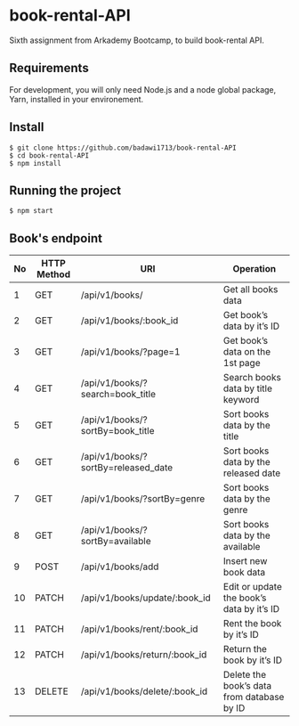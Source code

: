 # book-rental-API

Sixth assignment from Arkademy Bootcamp, to build book-rental API.

## Requirements

For development, you will only need Node.js and a node global package, Yarn, installed in your environement.

## Install

    $ git clone https://github.com/badawi1713/book-rental-API
    $ cd book-rental-API
    $ npm install

## Running the project

    $ npm start

## Book's endpoint

| No  | HTTP Method | URI                                 | Operation                                  |
| --- | ----------- | ----------------------------------- | ------------------------------------------ |
| 1   | GET         | /api/v1/books/                      | Get all books data                         |
| 2   | GET         | /api/v1/books/:book_id              | Get book’s data by it’s ID                 |
| 3   | GET         | /api/v1/books/?page=1               | Get book’s data on the 1st page            |
| 4   | GET         | /api/v1/books/?search=book_title    | Search books data by title keyword         |
| 5   | GET         | /api/v1/books/?sortBy=book_title    | Sort books data by the title               |
| 6   | GET         | /api/v1/books/?sortBy=released_date | Sort books data by the released date       |
| 7   | GET         | /api/v1/books/?sortBy=genre         | Sort books data by the genre               |
| 8   | GET         | /api/v1/books/?sortBy=available     | Sort books data by the available           |
| 9   | POST        | /api/v1/books/add                   | Insert new book data                       |
| 10  | PATCH       | /api/v1/books/update/:book_id       | Edit or update the book’s data by it’s ID  |
| 11  | PATCH       | /api/v1/books/rent/:book_id         | Rent the book by it’s ID                   |
| 12  | PATCH       | /api/v1/books/return/:book_id       | Return the book by it’s ID                 |
| 13  | DELETE      | /api/v1/books/delete/:book_id       | Delete the book’s data from database by ID |
